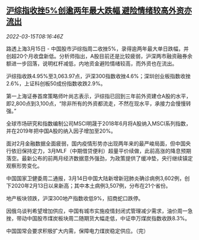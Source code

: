 <!--1647333062000-->
[沪综指收挫5%创逾两年最大跌幅 避险情绪较高外资亦流出](https://cn.reuters.com/article/china-stock-market-close-0315-idCNKCS2LC0QF)
------

<div><i>2022-03-15T08:16:46Z</i></div><p>路透上海3月15日 - 中国股市沪综指周二收挫5%，录得逾两年最大单日跌幅，并创超20个月收盘新低。分析师指出，A股目前还是比较疲弱，沪深两市融资融券余额进一步回落，说明杠杆减低，内地资金避险情绪较高，而外资也在流出。</p><p>沪综指收跌4.95%至3,063.97点，沪深300指数收挫4.6%；深圳创业板指数收挫2.6%，上证科创板50成份指数收跌2.9%。</p><p>第一上海证券首席策略师叶尚志表示，沪综指已回到三年前外资建仓A股的水平，即2,800点到3,100点，“除非所有的外资都流走，不然在现水平，承接力会慢慢转强。”</p><p>全球市场研究和指数编制公司MSCI明晟于2018年6月将A股纳入MSCI系列指数，并在2019年把中国A股的纳入因子增加至20%。</p><p>面对2月金融数据全面疲弱，国内疫情形势亦出现两年来的最严峻局面，但中国央行依旧保持定力，3月MLF（中期借贷便利）超量平价续做，此前高涨的降息预期落空。最新公布的前两月经济数据意外强劲，为政策提供了缓冲垫，央行继续镇定观察形势变化。</p><p>中国国家卫健委周二通报，3月14日中国大陆新增新冠肺炎确诊病例3,602例，创下2020年2月13日以来新高；其中本土病例3,507例，分布在21个省份。</p><p>地产板块领跌，沪深300地产指数收低9%，招商蛇口跌停。</p><p>因俄乌谈判希望增加供应，中国有城市实施疫情封闭式管理减少需求，油价周一急挫，带动中国股市煤炭板块周二随期货大幅走低，中证申万煤炭指数收跌8.3%。</p><p>中国国常会要求积极扩大内需，保障电力煤炭稳定供应。（完）</p>
